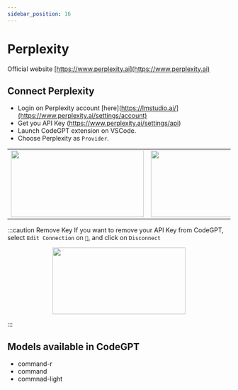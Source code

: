 ```yaml
---
sidebar_position: 16
---
```


# Perplexity

Official website [https://www.perplexity.ai](https://www.perplexity.ai)

## Connect Perplexity
- Login on Perplexity account [here](https://lmstudio.ai/](https://www.perplexity.ai/settings/account)
- Get you API Key (https://www.perplexity.ai/settings/api)
- Launch CodeGPT extension on VSCode.
- Choose Perplexity as `Provider`.
  
<table>
  <tr>
    <td align="center">
      <img width="300" height="150" src="https://github.com/davila7/code-gpt-docs/assets/37567214/845c1e0a-9854-4909-bc74-7e43f86c4051" />
    </td>
    <td align="center">
      <img width="300" height="150" src="https://github.com/davila7/code-gpt-docs/assets/37567214/a00c59af-9ae3-4529-ae48-cae652f67a1f" />
    </td>
  </tr>
</table>

:::caution Remove Key
If you want to remove your API Key from CodeGPT, select `Edit Connection` on `🔑`, and click on `Disconnect`

<p align="center">
      <img width="300" height="150" src="https://github.com/davila7/code-gpt-docs/assets/37567214/1b00662f-aa1a-42b6-98ee-a4030bcfde47" />
</p>

:::

## Models available in CodeGPT
- command-r
- command
- commnad-light
  

